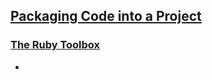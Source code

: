 ## [Packaging Code into a Project](https://launchschool.com/lessons/2fdb1ef0/assignments)
### [The Ruby Toolbox](https://launchschool.com/lessons/2fdb1ef0/assignments/c8dcc861)
 - 
